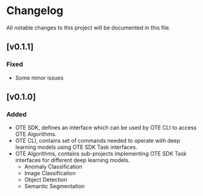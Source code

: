 # Changelog

All notable changes to this project will be documented in this file.

## \[v0.1.1\]
### Fixed
* Some minor issues

## \[v0.1.0\]
### Added
* OTE SDK, defines an interface which can be used by OTE CLI to access OTE Algorithms.
* OTE CLI, contains set of commands needed to operate with deep learning models using OTE SDK Task interfaces.
* OTE Algorithms, contains sub-projects implementing OTE SDK Task interfaces for different deep learning models.
  * Anomaly Classification
  * Image Classification
  * Object Detection
  * Semantic Segmentation
